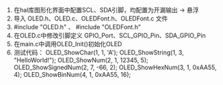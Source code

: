 1. 在hal库图形化界面中配置SCL、SDA引脚，均配置为开漏输出 -> 悬浮
2. 导入 OLED.h、OLED.c、OLEDFont.h、OLEDFont.c 文件
3. #include "OLED.h" 、 #include "OLEDFont.h"
4. 在OLED.c中修改引脚定义 GPIO_Port、SCL_GPIO_Pin、SDA_GPIO_Pin
5. 在main.c中调用OLED_Init()初始化OLED
6. 测试代码：
	OLED_ShowChar(1, 1, 'A');
	OLED_ShowString(1, 3, "HelloWorld!");
	OLED_ShowNum(2, 1, 12345, 5);
	OLED_ShowSignedNum(2, 7, -66, 2);
	OLED_ShowHexNum(3, 1, 0xAA55, 4);
	OLED_ShowBinNum(4, 1, 0xAA55, 16);